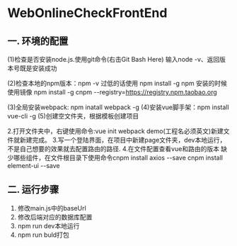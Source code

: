 # WebOnlineCheckFrontEnd

## 一. 环境的配置
(1)检查是否安装node.js.使用git命令(右击Git Bash Here) 输入node -v、返回版本号既是安装成功

(2)检查本地的npm版本：npm -v
过低的话使用 npm install  -g npm
安装的时候使用镜像
npm install -g cnpm --registry=https://registry.npm.taobao.org

(3)全局安装webpack: npm inatall webpack -g
(4)安装vue脚手架：npm install vue-cli  -g
(5)创建空文件夹，根据模板创建项目

2.打开文件夹中，右键使用命令:vue init webpack demo(工程名必须英文)新建文件就新建完成。
3.写一个登陆界面，在项目中新建page文件夹，dev本地运行，不是自己想要的效果就去配置路由的路径.
4.在文件配置查看vue和路由的版本
缺少哪些组件，在文件根目录下使用命令cnpm install axios --save  cnpm install element-ui --save


## 二. 运行步骤

1. 修改main.js中的baseUrl
2. 修改后端对应的数据库配置
3. npm run dev本地运行
4. npm run buld打包

